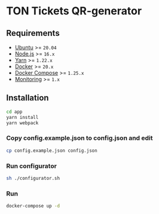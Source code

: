 # TON Tickets QR-generator
## Requirements
* [Ubuntu](https://ubuntu.com) >= `20.04`
* [Node.js](https://nodejs.org) >= `16.x`
* [Yarn](https://classic.yarnpkg.com) >= `1.22.x`
* [Docker](https://www.docker.com) >= `20.x`
* [Docker Compose](https://docs.docker.com/compose/install/) >= `1.25.x`
* [Monitoring](https://github.com/kokkekpek/monitoring) >= `1.x`

## Installation
```sh
cd app
yarn install
yarn webpack
```

### Copy config.example.json to config.json and edit
```sh
cp config.example.json config.json
```

### Run configurator
```sh
sh ./configurator.sh
```

### Run
```sh
docker-compose up -d
```
